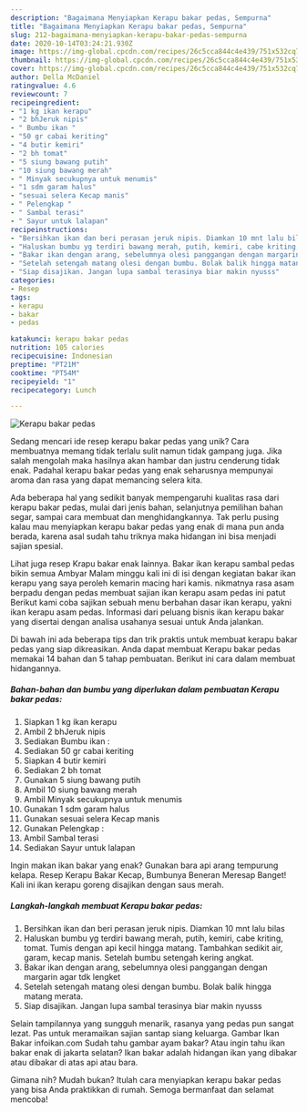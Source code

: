 ```yaml
---
description: "Bagaimana Menyiapkan Kerapu bakar pedas, Sempurna"
title: "Bagaimana Menyiapkan Kerapu bakar pedas, Sempurna"
slug: 212-bagaimana-menyiapkan-kerapu-bakar-pedas-sempurna
date: 2020-10-14T03:24:21.930Z
image: https://img-global.cpcdn.com/recipes/26c5cca844c4e439/751x532cq70/kerapu-bakar-pedas-foto-resep-utama.jpg
thumbnail: https://img-global.cpcdn.com/recipes/26c5cca844c4e439/751x532cq70/kerapu-bakar-pedas-foto-resep-utama.jpg
cover: https://img-global.cpcdn.com/recipes/26c5cca844c4e439/751x532cq70/kerapu-bakar-pedas-foto-resep-utama.jpg
author: Della McDaniel
ratingvalue: 4.6
reviewcount: 7
recipeingredient:
- "1 kg ikan kerapu"
- "2 bhJeruk nipis"
- " Bumbu ikan "
- "50 gr cabai keriting"
- "4 butir kemiri"
- "2 bh tomat"
- "5 siung bawang putih"
- "10 siung bawang merah"
- " Minyak secukupnya untuk menumis"
- "1 sdm garam halus"
- "sesuai selera Kecap manis"
- " Pelengkap "
- " Sambal terasi"
- " Sayur untuk lalapan"
recipeinstructions:
- "Bersihkan ikan dan beri perasan jeruk nipis. Diamkan 10 mnt lalu bilas"
- "Haluskan bumbu yg terdiri bawang merah, putih, kemiri, cabe kriting, tomat. Tumis dengan api kecil hingga matang. Tambahkan sedikit air, garam, kecap manis. Setelah bumbu setengah kering angkat."
- "Bakar ikan dengan arang, sebelumnya olesi panggangan dengan margarin agar tdk lengket"
- "Setelah setengah matang olesi dengan bumbu. Bolak balik hingga matang merata."
- "Siap disajikan. Jangan lupa sambal terasinya biar makin nyusss"
categories:
- Resep
tags:
- kerapu
- bakar
- pedas

katakunci: kerapu bakar pedas 
nutrition: 105 calories
recipecuisine: Indonesian
preptime: "PT21M"
cooktime: "PT54M"
recipeyield: "1"
recipecategory: Lunch

---
```



![Kerapu bakar pedas](https://img-global.cpcdn.com/recipes/26c5cca844c4e439/751x532cq70/kerapu-bakar-pedas-foto-resep-utama.jpg)

Sedang mencari ide resep kerapu bakar pedas yang unik? Cara membuatnya memang tidak terlalu sulit namun tidak gampang juga. Jika salah mengolah maka hasilnya akan hambar dan justru cenderung tidak enak. Padahal kerapu bakar pedas yang enak seharusnya mempunyai aroma dan rasa yang dapat memancing selera kita.

Ada beberapa hal yang sedikit banyak mempengaruhi kualitas rasa dari kerapu bakar pedas, mulai dari jenis bahan, selanjutnya pemilihan bahan segar, sampai cara membuat dan menghidangkannya. Tak perlu pusing kalau mau menyiapkan kerapu bakar pedas yang enak di mana pun anda berada, karena asal sudah tahu triknya maka hidangan ini bisa menjadi sajian spesial.

Lihat juga resep Krapu bakar enak lainnya. Bakar ikan kerapu sambal pedas bikin semua Ambyar Malam minggu kali ini di isi dengan kegiatan bakar ikan kerapu yang saya peroleh kemarin macing hari kamis. nikmatnya rasa asam berpadu dengan pedas membuat sajian ikan kerapu asam pedas ini patut Berikut kami coba sajikan sebuah menu berbahan dasar ikan kerapu, yakni ikan kerapu asam pedas. Informasi dari peluang bisnis ikan kerapu bakar yang disertai dengan analisa usahanya sesuai untuk Anda jalankan.


Di bawah ini ada beberapa tips dan trik praktis untuk membuat kerapu bakar pedas yang siap dikreasikan. Anda dapat membuat Kerapu bakar pedas memakai 14 bahan dan 5 tahap pembuatan. Berikut ini cara dalam membuat hidangannya.

<!--inarticleads1-->

##### Bahan-bahan dan bumbu yang diperlukan dalam pembuatan Kerapu bakar pedas:

1. Siapkan 1 kg ikan kerapu
1. Ambil 2 bhJeruk nipis
1. Sediakan  Bumbu ikan :
1. Sediakan 50 gr cabai keriting
1. Siapkan 4 butir kemiri
1. Sediakan 2 bh tomat
1. Gunakan 5 siung bawang putih
1. Ambil 10 siung bawang merah
1. Ambil  Minyak secukupnya untuk menumis
1. Gunakan 1 sdm garam halus
1. Gunakan sesuai selera Kecap manis
1. Gunakan  Pelengkap :
1. Ambil  Sambal terasi
1. Sediakan  Sayur untuk lalapan


Ingin makan ikan bakar yang enak? Gunakan bara api arang tempurung kelapa. Resep Kerapu Bakar Kecap, Bumbunya Beneran Meresap Banget! Kali ini ikan kerapu goreng disajikan dengan saus merah. 

<!--inarticleads2-->

##### Langkah-langkah membuat Kerapu bakar pedas:

1. Bersihkan ikan dan beri perasan jeruk nipis. Diamkan 10 mnt lalu bilas
1. Haluskan bumbu yg terdiri bawang merah, putih, kemiri, cabe kriting, tomat. Tumis dengan api kecil hingga matang. Tambahkan sedikit air, garam, kecap manis. Setelah bumbu setengah kering angkat.
1. Bakar ikan dengan arang, sebelumnya olesi panggangan dengan margarin agar tdk lengket
1. Setelah setengah matang olesi dengan bumbu. Bolak balik hingga matang merata.
1. Siap disajikan. Jangan lupa sambal terasinya biar makin nyusss


Selain tampilannya yang sungguh menarik, rasanya yang pedas pun sangat lezat. Pas untuk meramaikan sajian santap siang keluarga. Gambar Ikan Bakar infoikan.com Sudah tahu gambar ayam bakar? Atau ingin tahu ikan bakar enak di jakarta selatan? Ikan bakar adalah hidangan ikan yang dibakar atau dibakar di atas api atau bara. 

Gimana nih? Mudah bukan? Itulah cara menyiapkan kerapu bakar pedas yang bisa Anda praktikkan di rumah. Semoga bermanfaat dan selamat mencoba!

